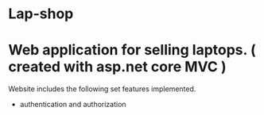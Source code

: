 # Lap-shop
# Web application for selling laptops. ( created with asp.net core MVC )
Website includes the following set features implemented.
+ authentication and authorization

